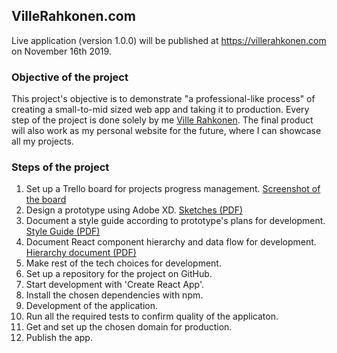## VilleRahkonen.com

Live application (version 1.0.0) will be published at https://villerahkonen.com on November 16th 2019.

### Objective of the project

This project's objective is to demonstrate "a professional-like process" of creating a small-to-mid sized web app and taking it to production. Every step of the project is done solely by me [Ville Rahkonen](https://www.linkedin.com/in/ville-rahkonen-685117137/). The final product will also work as my personal website for the future, where I can showcase all my projects.

### Steps of the project

1. Set up a Trello board for projects progress management. [Screenshot of the board](https://raw.githubusercontent.com/villerahk/villerahkonen.com/master/documents/Trello-Screenshot.png)
2. Design a prototype using Adobe XD. [Sketches (PDF)](https://github.com/villerahk/villerahkonen.com/blob/master/documents/VilleRahkonen.com-prototype-sketches.pdf)
3. Document a style guide according to prototype's plans for development. [Style Guide (PDF)](https://github.com/villerahk/villerahkonen.com/blob/master/documents/Style%20Guide.pdf)
4. Document React component hierarchy and data flow for development. [Hierarchy document (PDF)](https://github.com/villerahk/villerahkonen.com/blob/master/documents/Component%20Hierarchy%20%26%20Data%20Flow.pdf)
5. Make rest of the tech choices for development.
6. Set up a repository for the project on GitHub.
7. Start development with 'Create React App'.
8. Install the chosen dependencies with npm.
9. Development of the application.
10. Run all the required tests to confirm quality of the applicaton.
11. Get and set up the chosen domain for production.
12. Publish the app.